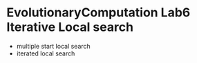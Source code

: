 # EvolutionaryComputation Lab6 Iterative Local search  
- multiple start local search
- iterated local search